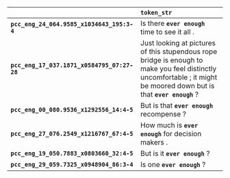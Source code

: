 |                                             | `token_str`                                                                                                                                                             |
|:--------------------------------------------|:------------------------------------------------------------------------------------------------------------------------------------------------------------------------|
| **`pcc_eng_24_064.9585_x1034643_195:3-4`**  | Is there __``ever enough``__ time to see it all .                                                                                                                       |
| **`pcc_eng_17_037.1871_x0584795_07:27-28`** | Just looking at pictures of this stupendous rope bridge is enough to make you feel distinctly uncomfortable ; it might be moored down but is that __``ever enough``__ ? |
| **`pcc_eng_00_080.9536_x1292556_14:4-5`**   | But is that __``ever enough``__ recompense ?                                                                                                                            |
| **`pcc_eng_27_076.2549_x1216767_67:4-5`**   | How much is __``ever enough``__ for decision makers .                                                                                                                   |
| **`pcc_eng_19_050.7883_x0803660_32:4-5`**   | But is it __``ever enough``__ ?                                                                                                                                         |
| **`pcc_eng_29_059.7325_x0948904_86:3-4`**   | Is one __``ever enough``__ ?                                                                                                                                            |